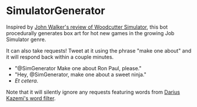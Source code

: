 SimulatorGenerator
==================

Inspired by [John Walker's review of Woodcutter Simulator](http://www.rockpapershotgun.com/2014/01/07/john-vs-the-trees-woodcutter-simulator-2013/), this bot procedurally generates box art for hot new games in the growing Job Simulator genre.

It can also take requests! Tweet at it using the phrase "make one about" and it will respond back within a couple minutes. 

* "@SimGenerator Make one about Ron Paul, please." 
* "Hey, @SimGenerator, make one about a sweet ninja." 
* _Et cetera_. 

Note that it will silently ignore any requests featuring words from [Darius Kazemi's word filter](https://github.com/dariusk/wordfilter).